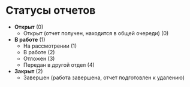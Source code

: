 # Статусы отчетов

- **Открыт** (0)
    - Открыт (отчет получен, находится в общей очереди) (0)
- **В работе** (1)
    - На рассмотрении (1)
    - В работе (2)
    - Отложен (3)
    - Передан в другой отдел (4)
- **Закрыт** (2)
    - Завершен (работа завершена, отчет подготовлен к удалению)